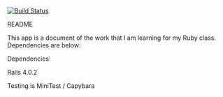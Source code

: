 [![Build Status](https://travis-ci.org/davejlane/Portfolio_app.png?branch=master)](https://travis-ci.org/davejlane/Portfolio_app)

README

This app is a document of the work that I am learning for my Ruby class. Dependencies are below:

Dependencies:

Rails 4.0.2

Testing is MiniTest / Capybara

